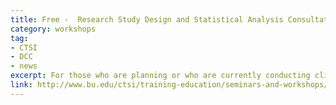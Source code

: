 ```yaml
---
title: Free -  Research Study Design and Statistical Analysis Consultation
category: workshops
tag: 
- CTSI
- DCC
- news
excerpt: For those who are planning or who are currently conducting clinical or translational research, CTSI-sponsored open consultation sessions are held for study design and statistical analysis. Meet with Howard Cabral, MPH, PhD, SPH Biostatistics, Christine Chaisson, MPH, SPH Data Coordinating Center and Eric Jones, SPH Data Coordinating Center. Accommodations can be made for those unable to attend drop-in sessions. CRC researchers are encouraged to confirm anticipated attendance. Please contact Howard Cabral at hjcab@bu.edu with any questions. Drop-in sessions are held every Tuesday, from 11 am to 12 pm, room E747, Evans (E) Building.
link: http://www.bu.edu/ctsi/training-education/seminars-and-workshops/open-study-design-and-statistical-analysis-consultation/
---
```

